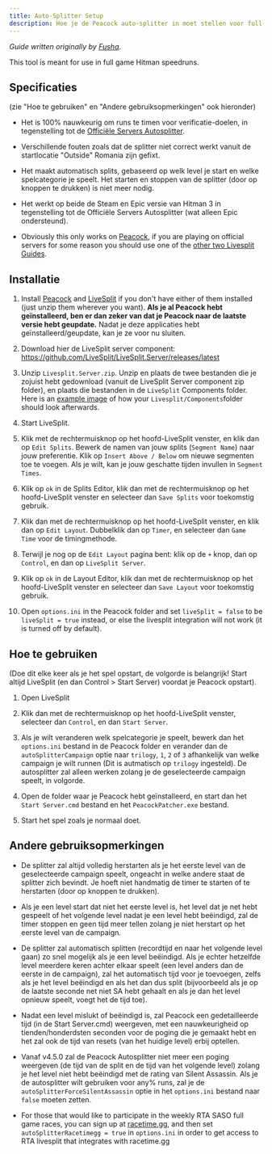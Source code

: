 ```yaml
---
title: Auto-Splitter Setup
description: Hoe je de Peacock auto-splitter in moet stellen voor full-game speedruns.
---
```


_Guide written originally by [Fusha](https://github.com/fu5ha)_.

This tool is meant for use in full game Hitman speedruns.

## Specificaties

(zie "Hoe te gebruiken" en "Andere gebruiksopmerkingen" ook hieronder)

-   Het is 100% nauwkeurig om runs te timen voor verificatie-doelen, in tegenstelling tot de [Officiële Servers Autosplitter](https://www.speedrun.com/hitman_3/guide/kbydm).

-   Verschillende fouten zoals dat de splitter niet correct werkt vanuit de startlocatie "Outside" Romania zijn gefixt.

-   Het maakt automatisch splits, gebaseerd op welk level je start en welke spelcategorie je speelt. Het starten en stoppen van de splitter (door op knoppen te drukken) is niet meer nodig.

-   Het werkt op beide de Steam en Epic versie van Hitman 3 in tegenstelling tot de Officiële Servers Autosplitter (wat alleen Epic ondersteund).

-   Obviously this only works on [Peacock](./what-is-peacock.md), if you are playing on official servers for some reason you should use one of the [other two Livesplit Guides](https://hitruns-wiki.vercel.app/docs/livesplit).

## Installatie

1. Install [Peacock](./installation.md) and [LiveSplit](https://livesplit.org/downloads/) if you don't have either of them installed (just unzip them wherever you want). **Als je al Peacock hebt geïnstalleerd, ben er dan zeker van dat je Peacock naar de laatste versie hebt geupdate.** Nadat je deze applicaties hebt geïnstalleerd/geupdate, kan je ze voor nu sluiten.

2. Download hier de LiveSplit server component: https://github.com/LiveSplit/LiveSplit.Server/releases/latest

3. Unzip `Livesplit.Server.zip`. Unzip en plaats de twee bestanden die je zojuist hebt gedownload (vanuit de LiveSplit Server component zip folder), en plaats die bestanden in de `LiveSplit` Components folder. Here is an [example image](https://media.discordapp.net/attachments/839264571990343681/1013559084814958694/unknown.png) of how your `Livesplit/Components`folder should look afterwards.

4. Start LiveSplit.

5. Klik met de rechtermuisknop op het hoofd-LiveSplit venster, en klik dan op `Edit Splits`. Bewerk de namen van jouw splits (`Segment Name`) naar jouw preferentie. Klik op `Insert Above / Below` om nieuwe segmenten toe te voegen. Als je wilt, kan je jouw geschatte tijden invullen in `Segment Times`.

6. Klik op `ok` in de Splits Editor, klik dan met de rechtermuisknop op het hoofd-LiveSplit venster en selecteer dan `Save Splits` voor toekomstig gebruik.

7. Klik dan met de rechtermuisknop op het hoofd-LiveSplit venster, en klik dan op `Edit Layout`. Dubbelklik dan op `Timer`, en selecteer dan `Game Time` voor de timingmethode.

8. Terwijl je nog op de `Edit Layout` pagina bent: klik op de `+` knop, dan op `Control`, en dan op `LiveSplit Server`.

9. Klik op `ok` in de Layout Editor, klik dan met de rechtermuisknop op het hoofd-LiveSplit venster en selecteer dan `Save Layout` voor toekomstig gebruik.

10. Open `options.ini` in the Peacock folder and set `liveSplit = false` to be `liveSplit = true` instead, or else the livesplit integration will not work (it is turned off by default).

## Hoe te gebruiken

(Doe dit elke keer als je het spel opstart, de volgorde is belangrijk! Start altijd LiveSplit (en dan Control > Start Server) voordat je Peacock opstart).

1. Open LiveSplit

2. Klik dan met de rechtermuisknop op het hoofd-LiveSplit venster, selecteer dan `Control`, en dan `Start Server`.

3. Als je wilt veranderen welk spelcategorie je speelt, bewerk dan het `options.ini` bestand in de Peacock folder en verander dan de `autoSplitterCampaign` optie naar `trilogy`, `1`, `2` of `3` afhankelijk van welke campaign je wilt runnen (Dit is autmatisch op `trilogy` ingesteld). De autosplitter zal alleen werken zolang je de geselecteerde campaign speelt, in volgorde.

4. Open de folder waar je Peacock hebt geïnstalleerd, en start dan het `Start Server.cmd` bestand en het `PeacockPatcher.exe` bestand.

5. Start het spel zoals je normaal doet.

## Andere gebruiksopmerkingen

-   De splitter zal altijd volledig herstarten als je het eerste level van de geselecteerde campaign speelt, ongeacht in welke andere staat de splitter zich bevindt. Je hoeft niet handmatig de timer te starten of te herstarten (door op knoppen te drukken).

-   Als je een level start dat niet het eerste level is, het level dat je net hebt gespeelt of het volgende level nadat je een level hebt beëindigd, zal de timer stoppen en geen tijd meer tellen zolang je niet herstart op het eerste level van de campaign.

-   De splitter zal automatisch splitten (recordtijd en naar het volgende level gaan) zo snel mogelijk als je een level beëindigd. Als je echter hetzelfde level meerdere keren achter elkaar speelt (een level anders dan de eerste in de campaign), zal het automatisch tijd voor je toevoegen, zelfs als je het level beëindigd en als het dan dus split (bijvoorbeeld als je op de laatste seconde net niet SA hebt gehaalt en als je dan het level opnieuw speelt, voegt het de tijd toe).

-   Nadat een level mislukt of beëindigd is, zal Peacock een gedetailleerde tijd (in de Start Server.cmd) weergeven, met een nauwkeurigheid op tienden/honderdsten seconden voor de poging die je gemaakt hebt en het zal ook de tijd van resets (van het huidige level) erbij optellen.

-   Vanaf v4.5.0 zal de Peacock Autosplitter niet meer een poging weergeven (de tijd van de split en de tijd van het volgende level) zolang je het level niet hebt beëindigd met de rating van Silent Assassin. Als je de autosplitter wilt gebruiken voor any% runs, zal je de `autoSplitterForceSilentAssassin` optie in het `options.ini` bestand naar `false` moeten zetten.

-   For those that would like to participate in the weekly RTA SASO full game races, you can sign up at [racetime.gg](https://racetime.gg/hitman-3), and then set `autoSplitterRacetimegg = true` in `options.ini` in order to get access to RTA livesplit that integrates with racetime.gg
